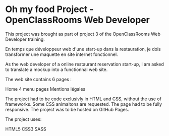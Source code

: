 # Oh my food Project - OpenClassRooms Web Developer
This project was brought as part of project 3 of the OpenClassRooms Web Developer training. 

En temps que développeur web d'une start-up dans la restauration, je dois transformer une maquette en site internet fonctionnel.

As the web developer of a online restaurant reservation start-up, I am asked to translate a mockup into a functionnal web site.

The web site contains 6 pages  :

Home
4 menu pages
Mentions légales

The project had to be code exclusivly in HTML and CSS, without the use of frameworks. Some CSS animaitons are requested. The page had to be fully responsive. The project was to be hosted on GitHub Pages.

The project uses:

HTML5
CSS3
SASS
